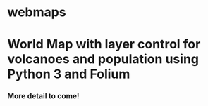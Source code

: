 # webmaps
<h1>World Map with layer control for volcanoes and population using Python 3 and Folium</h1>
<h3>More detail to come!</h3>
